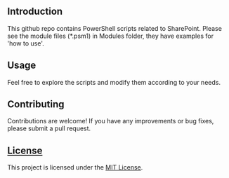 ## Introduction

This github repo contains PowerShell scripts related to SharePoint. 
Please see the module files (*.psm1) in Modules folder, they have examples for 'how to use'. 

## Usage

Feel free to explore the scripts and modify them according to your needs.

## Contributing

Contributions are welcome! If you have any improvements or bug fixes, please submit a pull request.

## [License](./LICENSE)

This project is licensed under the [MIT License](https://opensource.org/licenses/MIT). 
